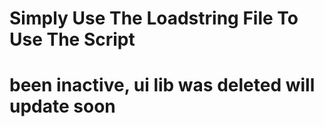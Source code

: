 # Simply Use The Loadstring File To Use The Script
# been inactive, ui lib was deleted will update soon

